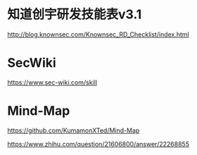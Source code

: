 
# 知道创宇研发技能表v3.1

http://blog.knownsec.com/Knownsec_RD_Checklist/index.html

# SecWiki

https://www.sec-wiki.com/skill


# Mind-Map

https://github.com/KumamonXTed/Mind-Map


https://www.zhihu.com/question/21606800/answer/22268855
